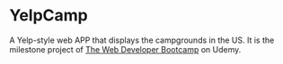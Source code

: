 # YelpCamp
A Yelp-style web APP that displays the campgrounds in the US. It is the milestone project of [The Web Developer Bootcamp](https://www.udemy.com/course/the-web-developer-bootcamp/) on Udemy.

